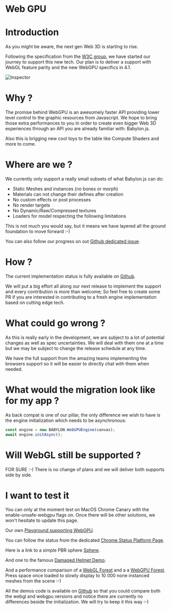 # Web GPU

# Introduction
As you might be aware, the next gen Web 3D is starting to rise.

Following the specification from the [W3C group](https://github.com/gpuweb/gpuweb), we have started our journey to support this new tech. Our plan is to deliver a support with WebGL feature parity and  the new WebGPU specifics in 4.1.

![Inspector](/img/extensions/WebGPU.png)

# Why ?
The promise behind WebGPU is an awesomely faster API providing lower level control to the graphic resources from Javascript. We hope to bring those extra performances to you in order to create even bigger Web 3D experiences through an API you are already familiar with: Babylon.js.

Also this is brigging new cool toys to the table like Compute Shaders and more to come.

# Where are we ?

We currently only support a really small subsets of what Babylon.js can do:
* Static Meshes and instances (no bones or morph)
* Materials can not change their defines after creation
* No custom effects or post processes
* No render targets
* No Dynamic/Raw/Compressed textures
* Loaders for model respecting the following limitations

This is not much you would say, but it means we have layered all the ground foundation to move forward :-)

You can also follow our progress on out [Github dedicated issue](https://github.com/BabylonJS/Babylon.js/issues/6443).

# How ?
The current implementation status is fully available on [Github](https://github.com/BabylonJS/Babylon.js/tree/WebGPU).

We will put a big effort all along our next release to implement the support and every contribution is more than welcome; So feel free to create some PR if you are interested in contributing to a fresh engine implementation based on cutting edge tech.

# What could go wrong ?
As this is really early in the development, we are subject to a lot of potential changes as well as spec uncertainties. We will deal with them one at a time but we may be subject to change the release schedule at any time.

We have the full support from the amazing teams implementing the browsers support so it will be easier to directly chat with them when needed.

# What would the migration look like for my app ?
As back compat is one of our pillar, the only difference we wish to have is the engine initialization which needs to be asynchronous:

```javascript
const engine = new BABYLON.WebGPUEngine(canvas);
await engine.initAsync();
```

# Will WebGL still be supported ?
FOR SURE :-) There is no change of plans and we will deliver both supports side by side.

# I want to test it
You can only at the moment test on MacOS Chrome Canary with the enable-unsafe-webgpu flags on. Once there will be other solutions, we won't hesitate to update this page.

Our own [Playground supporting WebGPU](https://playground.babylonjs.com/indexWebGPU.html).

You can follow the status from the dedicated [Chrome Status Platform Page](https://www.chromestatus.com/feature/6213121689518080).

Here is a link to a simple PBR sphere [Sphere](https://www.babylonjs.com/demos/WebGPU/oneSphereWebGPU.html).

And one to the famous [Damaged Helmet Demo](https://www.babylonjs.com/demos/WebGPU/oneHelmetWebGPU.html).

And a performance comparison of a [WebGL Forest](https://www.babylonjs.com/demos/WebGPU/forestWebGL.html) and a a [WebGPU Forest](https://www.babylonjs.com/demos/WebGPU/forestWebGPU.html). Press space once loaded to slowly display to 10 000 none instanced meshes from the scene :-)

All the demos code is available on [Github](https://github.com/BabylonJS/Website/tree/master/build/Demos/WebGPU) so that you could compare both the webgl and webgpu versions and notice there are currently no differences beside the initialization. We will try to keep it this way :-)
